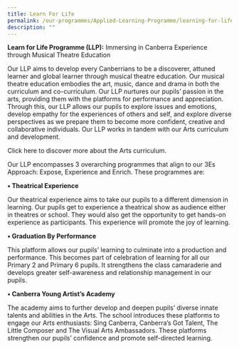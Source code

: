 ```yaml
---
title: Learn For Life
permalink: /our-programmes/Applied-Learning-Programme/learning-for-life/
description: ""
---
```

**Learn for Life Programme (LLP):** Immersing in Canberra Experience through Musical Theatre Education

Our LLP aims to develop every Canberrians to be a discoverer, attuned learner and global learner through musical theatre education. Our musical theatre education embodies the art, music, dance and drama in both the curriculum and co-curriculum. Our LLP nurtures our pupils’ passion in the arts, providing them with the platforms for performance and appreciation. Through this, our LLP allows our pupils to explore issues and emotions, develop empathy for the experiences of others and self, and explore diverse perspectives as we prepare them to become more confident, creative and collaborative individuals. Our LLP works in tandem with our Arts curriculum and development. 

Click here to discover more about the Arts curriculum. 

Our LLP encompasses 3 overarching programmes that align to our 3Es Approach: Expose, Experience and Enrich. These programmes are:

**•	Theatrical Experience**

Our theatrical experience aims to take our pupils to a different dimension in learning. Our pupils get to experience a theatrical show as audience either in theatres or school. They would also get the opportunity to get hands-on experience as participants. This experience will promote the joy of learning.

**•	Graduation By Performance**

This platform allows our pupils’ learning to culminate into a production and performance. This becomes part of celebration of learning for all our Primary 2 and Primary 6 pupils. It strengthens the class camaraderie and develops greater self-awareness and relationship management in our pupils.

**•	Canberra Young Artist’s Academy**

The academy aims to further develop and deepen pupils’ diverse innate talents and abilities in the Arts. The school introduces these platforms to engage our Arts enthusiasts: Sing Canberra, Canberra’s Got Talent, The Little Composer and The Visual Arts Ambassadors. These platforms strengthen our pupils’ confidence and promote self-directed learning. 
